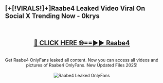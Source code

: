 <h2>[+[!VIRALS!]+]Raabe4 Leaked Video Viral On Social X Trending Now - 0krys</h2>
<br>
<div align="center">
<h2><a href="https://libra.edu.pl?Raabe4" rel="nofollow">🔴 CLICK HERE 🌐==►► Raabe4</a></h2>
<br>
Get Raabe4 OnlyFans leaked all content. Now you can access all videos and pictures of Raabe4 OnlyFans. New Updated Files 2025!
<br>
<br>
<a href="https://libra.edu.pl?Raabe4" rel="nofollow" data-target="animated-image.originalLink"><img src="https://i.ibb.co.com/WyWwxjT/player-gif2.gif" alt="Raabe4 Leaked OnlyFans" style="max-width: 100%; display: inline-block;" data-target="animated-image.originalImage"></a>
</div>
<br>